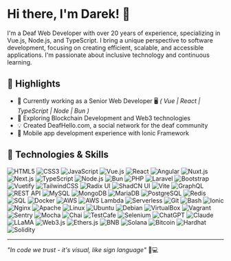 # Hi there, I'm Darek! 👋

I'm a Deaf Web Developer with over 20 years of experience, specializing in Vue.js, Node.js, and TypeScript. I bring a unique perspective to software development, focusing on creating efficient, scalable, and accessible applications. I'm passionate about inclusive technology and continuous learning.

## 🌟 Highlights

- 🔭 Currently working as a Senior Web Developer 🖥️ _( Vue | React | TypeScript | Node | Bun )_
- 🌱 Exploring Blockchain Development and Web3 technologies
- 💡 Created DeafHello.com, a social network for the deaf community
- 📱 Mobile app development experience with Ionic Framework

## 🚀 Technologies & Skills

![HTML5](https://img.shields.io/badge/-HTML5-E34F26?style=flat-square&logo=html5&logoColor=white)
![CSS3](https://img.shields.io/badge/-CSS3-1572B6?style=flat-square&logo=css3&logoColor=white)
![JavaScript](https://img.shields.io/badge/-JavaScript-F7DF1E?style=flat-square&logo=javascript&logoColor=black)
![Vue.js](https://img.shields.io/badge/-Vue-4FC08D?style=flat-square&logo=vue.js&logoColor=white)
![React](https://img.shields.io/badge/-React-61DAFB?style=flat-square&logo=react&logoColor=black)
![Angular](https://img.shields.io/badge/-Angular-DD0031?style=flat-square&logo=angular&logoColor=white)
![Nuxt.js](https://img.shields.io/badge/-Nuxt-44F1a5?style=flat-square&logo=nuxt&logoColor=black)
![Next.js](https://img.shields.io/badge/-Next-000000?style=flat-square&logo=next.js&logoColor=white)
![TypeScript](https://img.shields.io/badge/-TypeScript-3178C6?style=flat-square&logo=typescript&logoColor=white)
![Node.js](https://img.shields.io/badge/-Node-339933?style=flat-square&logo=node.js&logoColor=white)
![Bun](https://img.shields.io/badge/-Bun-000000?style=flat-square&logo=bun&logoColor=white)
![PHP](https://img.shields.io/badge/-PHP-777BB4?style=flat-square&logo=php&logoColor=white)
![Laravel](https://img.shields.io/badge/-Laravel-FF2D20?style=flat-square&logo=laravel&logoColor=white)
![Bootstrap](https://img.shields.io/badge/-Bootstrap-7952B3?style=flat-square&logo=bootstrap&logoColor=white)
![Vuetify](https://img.shields.io/badge/-Vuetify-1867C0?style=flat-square&logo=vuetify&logoColor=white)
![TailwindCSS](https://img.shields.io/badge/-TailwindCSS-06B6D4?style=flat-square&logo=tailwindcss&logoColor=white)
![Radix UI](https://img.shields.io/badge/-RadixUI-3e63dd?style=flat-square&logo=radix-ui&logoColor=white)
![ShadCN UI](https://img.shields.io/badge/-ShadcnUI-000000?style=flat-square&logo=shadcnui&logoColor=white)
![Vite](https://img.shields.io/badge/-Vite-646CFF?style=flat-square&logo=vite&logoColor=white)
![GraphQL](https://img.shields.io/badge/-GraphQL-E10098?style=flat-square&logo=graphql&logoColor=white)
![REST API](https://img.shields.io/badge/-REST%20API-009688?style=flat-square&logo=fastapi&logoColor=white)
![MySQL](https://img.shields.io/badge/-MySQL-4479A1?style=flat-square&logo=mysql&logoColor=white)
![MongoDB](https://img.shields.io/badge/-MongoDB-47A248?style=flat-square&logo=mongodb&logoColor=white)
![MariaDB](https://img.shields.io/badge/-MariaDB-003545?style=flat-square&logo=mariadb&logoColor=white)
![PostgreSQL](https://img.shields.io/badge/-PostgreSQL-336791?style=flat-square&logo=postgresql&logoColor=white)
![Redis](https://img.shields.io/badge/-Redis-DC382D?style=flat-square&logo=redis&logoColor=white)
![SQL](https://img.shields.io/badge/-SQL-4479A1?style=flat-square&logo=postgresql&logoColor=white)
![Docker](https://img.shields.io/badge/-Docker-2496ED?style=flat-square&logo=docker&logoColor=white)
![AWS](https://img.shields.io/badge/-AWS-232F3E?style=flat-square&logo=amazon-web-services&logoColor=white)
![AWS Lambda](https://img.shields.io/badge/-AWS%20Lambda-FF9900?style=flat-square&logo=aws-lambda&logoColor=white)
![Serverless](https://img.shields.io/badge/-Serverless-FD5750?style=flat-square&logo=serverless&logoColor=white)
![Git](https://img.shields.io/badge/-Git-F05032?style=flat-square&logo=git&logoColor=white)
![Bash](https://img.shields.io/badge/-Bash-4EAA25?style=flat-square&logo=gnu-bash&logoColor=white)
![Ionic](https://img.shields.io/badge/-Ionic-3880FF?style=flat-square&logo=ionic&logoColor=white)
![Nginx](https://img.shields.io/badge/-Nginx-009639?style=flat-square&logo=nginx&logoColor=white)
![Apache](https://img.shields.io/badge/-Apache-D22128?style=flat-square&logo=apache&logoColor=white)
![Linux](https://img.shields.io/badge/-Linux-FCC624?style=flat-square&logo=linux&logoColor=black)
![Ubuntu](https://img.shields.io/badge/-Ubuntu-E95420?style=flat-square&logo=ubuntu&logoColor=white)
![Debian](https://img.shields.io/badge/-Debian-A81D33?style=flat-square&logo=debian&logoColor=white)
![VirtualBox](https://img.shields.io/badge/-VirtualBox-183A61?style=flat-square&logo=virtualbox&logoColor=white)
![Vagrant](https://img.shields.io/badge/-Vagrant-1868F2?style=flat-square&logo=vagrant&logoColor=white)
![Sentry](https://img.shields.io/badge/-Sentry-362D59?style=flat-square&logo=sentry&logoColor=white)
![Mocha](https://img.shields.io/badge/-Mocha-8D6748?style=flat-square&logo=mocha&logoColor=white)
![Chai](https://img.shields.io/badge/-Chai-A30701?style=flat-square&logo=chai&logoColor=white)
![TestCafe](https://img.shields.io/badge/-TestCafe-36B6E5?style=flat-square&logo=testcafe&logoColor=white)
![Selenium](https://img.shields.io/badge/-Selenium-43B02A?style=flat-square&logo=selenium&logoColor=white)
![ChatGPT](https://img.shields.io/badge/-ChatGPT-412991?style=flat-square&logo=openai&logoColor=white)
![Claude](https://img.shields.io/badge/-Claude-000000?style=flat-square&logo=anthropic&logoColor=white)
![LLaMA](https://img.shields.io/badge/-LLaMA-FF0000?style=flat-square&logo=meta&logoColor=white)
![Web3.js](https://img.shields.io/badge/-Web3.js-F16822?style=flat-square&logo=web3dotjs&logoColor=white)
![Ethers.js](https://img.shields.io/badge/-Ethers.js-3C3C3D?style=flat-square&logo=ethereum&logoColor=white)
![BNB](https://img.shields.io/badge/-BNB-F3BA2F?style=flat-square&logo=binance&logoColor=black)
![Solana](https://img.shields.io/badge/-Solana-64F1a5?style=flat-square&logo=solana&logoColor=black)
![Bitcoin](https://img.shields.io/badge/-Bitcoin-F7931A?style=flat-square&logo=bitcoin&logoColor=black)
![Hardhat](https://img.shields.io/badge/-Hardhat-FFD700?style=flat-square&logo=hostinger&logoColor=black)
![Solidity](https://img.shields.io/badge/-Solidity-363636?style=flat-square&logo=solidity&logoColor=white)

---

_"In code we trust - it's visual, like sign language"_ 🤟💻
